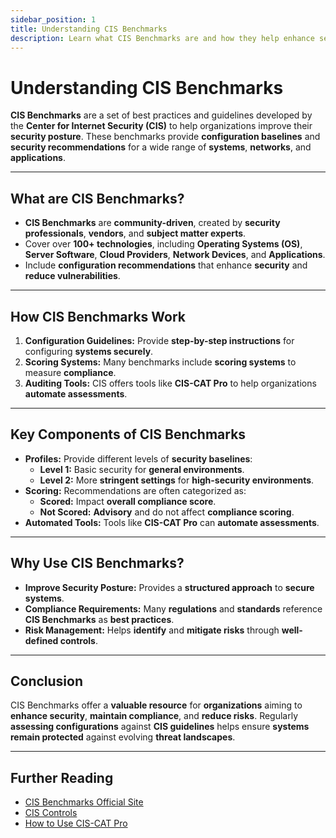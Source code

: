 ```yaml
---
sidebar_position: 1
title: Understanding CIS Benchmarks
description: Learn what CIS Benchmarks are and how they help enhance security best practices for systems, networks, and applications.
---
```


# Understanding CIS Benchmarks

**CIS Benchmarks** are a set of best practices and guidelines developed by the **Center for Internet Security (CIS)** to help organizations improve their **security posture**. These benchmarks provide **configuration baselines** and **security recommendations** for a wide range of **systems**, **networks**, and **applications**.

---

## What are CIS Benchmarks?

- **CIS Benchmarks** are **community-driven**, created by **security professionals**, **vendors**, and **subject matter experts**.
- Cover over **100+ technologies**, including **Operating Systems (OS)**, **Server Software**, **Cloud Providers**, **Network Devices**, and **Applications**.
- Include **configuration recommendations** that enhance **security** and **reduce vulnerabilities**.

---

## How CIS Benchmarks Work

1. **Configuration Guidelines:** Provide **step-by-step instructions** for configuring **systems securely**.
2. **Scoring Systems:** Many benchmarks include **scoring systems** to measure **compliance**.
3. **Auditing Tools:** CIS offers tools like **CIS-CAT Pro** to help organizations **automate assessments**.

---

## Key Components of CIS Benchmarks

- **Profiles:** Provide different levels of **security baselines**:
  - **Level 1:** Basic security for **general environments**.
  - **Level 2:** More **stringent settings** for **high-security environments**.
- **Scoring:** Recommendations are often categorized as:
  - **Scored:** Impact **overall compliance score**.
  - **Not Scored:** **Advisory** and do not affect **compliance scoring**.
- **Automated Tools:** Tools like **CIS-CAT Pro** can **automate assessments**.

---

## Why Use CIS Benchmarks?

- **Improve Security Posture:** Provides a **structured approach** to **secure systems**.
- **Compliance Requirements:** Many **regulations** and **standards** reference **CIS Benchmarks** as **best practices**.
- **Risk Management:** Helps **identify** and **mitigate risks** through **well-defined controls**.

---

## Conclusion

CIS Benchmarks offer a **valuable resource** for **organizations** aiming to **enhance security**, **maintain compliance**, and **reduce risks**. Regularly **assessing configurations** against **CIS guidelines** helps ensure **systems remain protected** against evolving **threat landscapes**.

---

## Further Reading

- [CIS Benchmarks Official Site](https://www.cisecurity.org/cis-benchmarks)
- [CIS Controls](https://www.cisecurity.org/controls/)
- [How to Use CIS-CAT Pro](https://www.cisecurity.org/cis-cat-pro)
